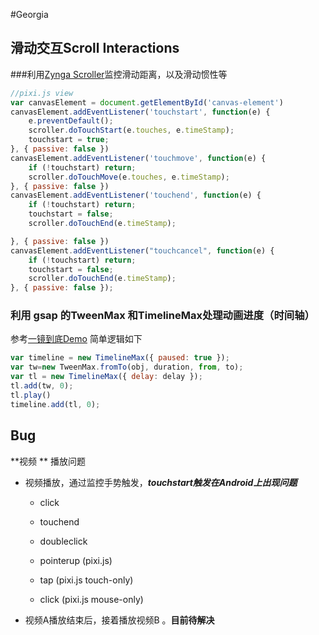 #Georgia

## 滑动交互Scroll Interactions

###利用[Zynga Scroller](https://github.com/pbakaus/scroller)监控滑动距离，以及滑动惯性等
```javascript
//pixi.js view
var canvasElement = document.getElementById('canvas-element')
canvasElement.addEventListener('touchstart', function(e) {
    e.preventDefault();
    scroller.doTouchStart(e.touches, e.timeStamp);
    touchstart = true;
}, { passive: false })
canvasElement.addEventListener('touchmove', function(e) {
    if (!touchstart) return;
    scroller.doTouchMove(e.touches, e.timeStamp);
}, { passive: false })
canvasElement.addEventListener('touchend', function(e) {
    if (!touchstart) return;
    touchstart = false;
    scroller.doTouchEnd(e.timeStamp);

}, { passive: false })
canvasElement.addEventListener("touchcancel", function(e) {
    if (!touchstart) return;
    touchstart = false;
    scroller.doTouchEnd(e.timeStamp);
}, { passive: false });

```

### 利用 gsap 的TweenMax 和TimelineMax处理动画进度（时间轴）

参考[一镜到底Demo](https://coding.net/u/MomentStudio/p/long-take-demo/git)
简单逻辑如下
```javascript
var timeline = new TimelineMax({ paused: true });
var tw=new TweenMax.fromTo(obj, duration, from, to);
var tl = new TimelineMax({ delay: delay });
tl.add(tw, 0);
tl.play()
timeline.add(tl, 0);
```



## Bug

**视频 ** 播放问题

- 视频播放，通过监控手势触发，***touchstart触发在Android上出现问题***

  - click

  - touchend

  - doubleclick

  - pointerup  (pixi.js)

  - tap (pixi.js touch-only)

  - click (pixi.js mouse-only)

    

- 视频A播放结束后，接着播放视频B 。**目前待解决**

  
